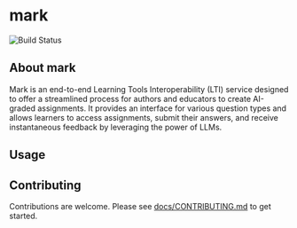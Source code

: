 # mark

![Build Status](https://github.com/ibm-skills-network/mark/actions/workflows/release.yml/badge.svg)

## About mark

Mark is an end-to-end Learning Tools Interoperability (LTI) service designed to offer a streamlined process for authors and educators to create AI-graded assignments. It provides an interface for various question types and allows learners to access assignments, submit their answers, and receive instantaneous feedback by leveraging the power of LLMs.

## Usage

## Contributing

Contributions are welcome.
Please see [docs/CONTRIBUTING.md](./docs/CONTRIBUTING.md) to get started.
